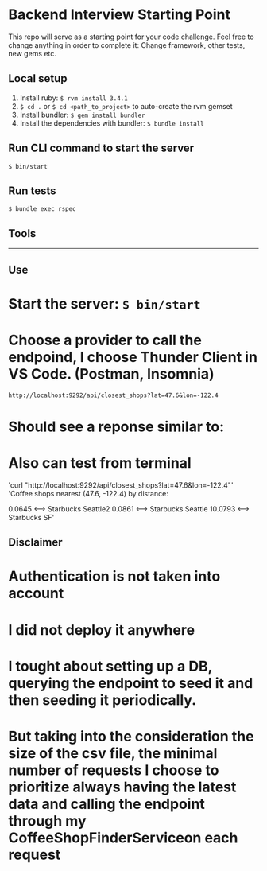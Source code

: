 # Backend Interview Starting Point

This repo will serve as a starting point for your code challenge. Feel free to change anything in order to complete it: Change framework, other tests, new gems etc.


## Local setup
1. Install ruby: `$ rvm install 3.4.1`
2. `$ cd .` or `$ cd <path_to_project>` to auto-create the rvm gemset
3. Install bundler: `$ gem install bundler`
4. Install the dependencies with bundler: `$ bundle install`

## Run CLI command to start the server
`$ bin/start`

## Run tests
`$ bundle exec rspec`

## Tools


---
## Use
# Start the server: `$ bin/start`
# Choose a provider to call the endpoind, I choose Thunder Client in VS Code. (Postman, Insomnia)
`http://localhost:9292/api/closest_shops?lat=47.6&lon=-122.4`
# Should see a reponse similar to:


# Also can test from terminal
'curl "http://localhost:9292/api/closest_shops?lat=47.6&lon=-122.4"'
'Coffee shops nearest (47.6, -122.4) by distance:

0.0645 <--> Starbucks Seattle2
0.0861 <--> Starbucks Seattle
10.0793 <--> Starbucks SF'


## Disclaimer

# Authentication is not taken into account
# I did not deploy it anywhere

# I tought about setting up a DB, querying the endpoint to seed it and then seeding it periodically.
# But taking into the consideration the size of the csv file, the minimal number of requests I choose to prioritize always having the latest data and calling the endpoint through my CoffeeShopFinderServiceon each request
